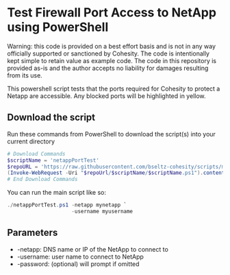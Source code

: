 # Test Firewall Port Access to NetApp using PowerShell

Warning: this code is provided on a best effort basis and is not in any way officially supported or sanctioned by Cohesity. The code is intentionally kept simple to retain value as example code. The code in this repository is provided as-is and the author accepts no liability for damages resulting from its use.

This powershell script tests that the ports required for Cohesity to protect a Netapp are accessible. Any blocked ports will be highlighted in yellow.

## Download the script

Run these commands from PowerShell to download the script(s) into your current directory

```powershell
# Download Commands
$scriptName = 'netappPortTest'
$repoURL = 'https://raw.githubusercontent.com/bseltz-cohesity/scripts/master/powershell'
(Invoke-WebRequest -Uri "$repoUrl/$scriptName/$scriptName.ps1").content | Out-File "$scriptName.ps1"; (Get-Content "$scriptName.ps1") | Set-Content "$scriptName.ps1"
# End Download Commands
```

You can run the main script like so:

```powershell
./netappPortTest.ps1 -netapp mynetapp `
                     -username myusername
```

## Parameters

* -netapp: DNS name or IP of the NetApp to connect to
* -username: user name to connect to NetApp
* -password: (optional) will prompt if omitted
